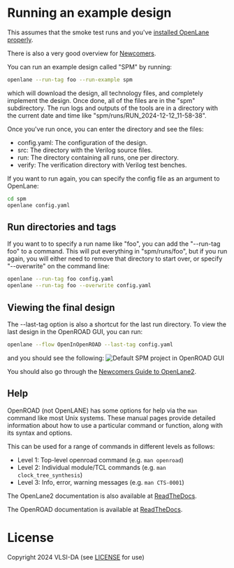 # Running an example design

This assumes that the smoke test runs and you've [installed OpenLane properly](installation.md).

There is also a very good overview for
[Newcomers](https://openlane2.readthedocs.io/en/latest/getting_started/newcomers/index.html#).

You can run an example design called "SPM" by running:
```bash
openlane --run-tag foo --run-example spm
```
which will download the design, all technology files, and completely implement the design. Once
done, all of the files are in the "spm" subdirectory. The run logs and outputs of the tools are in
a directory with the current date and time like "spm/runs/RUN_2024-12-12_11-58-38".

Once you've run once, you can enter the directory and see the files:
- config.yaml: The configuration of the design.
- src: The directory with the Verilog source files.
- run: The directory containing all runs, one per directory.
- verify: The verification directory with Verilog test benches.

If you want to run again, you can specify the config file as an argument to OpenLane:
```bash
cd spm
openlane config.yaml
```

## Run directories and tags

If you want to to specify a run name like "foo", you can add the "--run-tag foo" to a command. 
This will put everything in "spm/runs/foo", but if you run again, you will either need to remove
that directory to start over, or specify "--overwrite" on the command line:
```bash
openlane --run-tag foo config.yaml
openlane --run-tag foo --overwrite config.yaml
```


## Viewing the final design

The --last-tag option is also a shortcut for the last run directory. To view the last design in
the OpenROAD GUI, you can run:
```bash
openlane --flow OpenInOpenROAD --last-tag config.yaml
```
and you should see the following:
![Default SPM project in OpenROAD GUI](openlane/openroad_gui_spm.png)


You should also go through the [Newcomers Guide to
OpenLane2](https://openlane2.readthedocs.io/en/latest/getting_started/newcomers/index.html).

## Help

OpenROAD (not OpenLANE) has some options for help via the ``man`` command like most
Unix systems. These manual pages provide detailed information about how to use
a particular command or function, along with its syntax and options.

This can be used for a range of commands in different levels as follows:
* Level 1: Top-level openroad command (e.g. ``man openroad``)
* Level 2: Individual module/TCL commands (e.g. ``man clock_tree_synthesis``)
* Level 3: Info, error, warning messages (e.g. ``man CTS-0001``)

The OpenLane2 documentation is also available at [ReadTheDocs](https://openlane2.readthedocs.io/en/latest/).

The OpenROAD documentation is available at [ReadTheDocs](https://openroad.readthedocs.io/en/latest/).




# License

Copyright 2024 VLSI-DA (see [LICENSE](LICENSE) for use)
